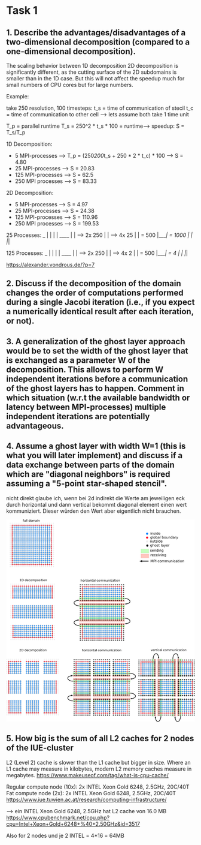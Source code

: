 # Task 1

## 1. Describe the advantages/disadvantages of a two-dimensional decomposition (compared to a one-dimensional decomposition).

The scaling behavior between 1D decomposition 2D decomposition is significantly different, as the cutting surface of the 2D subdomains is smaller than in the 1D case. But this will not affect the speedup much for small numbers of CPU cores but for large numbers. 

Example: 

take 250 resolution, 100 timesteps: 
t_s = time of communication of stecil
t_c = time of communication to other cell 
--> lets assume both take 1 time unit

T_p = parallel runtime 
T_s = 250^2 * t_s * 100 = runtime--> speedup: S = T_s/T_p 

1D Decomposition:
- 5 MPI-processes --> T_p = (250*200*t_s + 250 * 2 * t_c) * 100 --> S = 4.80
- 25 MPI-processes --> S = 20.83
- 125 MPI-processes --> S = 62.5
- 250 MPI processes --> S = 83.33

2D Decomposition:
- 5 MPI-processes --> S = 4.97
- 25 MPI-processes --> S = 24.38
- 125 MPI-processes --> S = 110.96
- 250 MPI processes --> S = 199.53

25 Processes:
 _
| | 
| |                       ____
| |   --> 2x 250         |    |  --> 4x 25
| |       = 500          |____|      = 1000
| |
|_|

125 Processes:
 _
| | 
| |                       ____
| |  --> 2x 250          |    |  --> 4x 2 
| |      = 500           |____|      = 4
| |
|_|

https://alexander.vondrous.de/?p=7

## 2. Discuss if the decomposition of the domain changes the order of computations performed during a single Jacobi iteration (i.e., if you expect a numerically identical result after each iteration, or not).



## 3. A generalization of the ghost layer approach would be to set the width of the ghost layer that is exchanged as a parameter W of the decomposition. This allows to perform W independent iterations before a communication of the ghost layers has to happen. Comment in which situation (w.r.t the available bandwidth or latency between MPI-processes) multiple independent iterations are potentially advantageous.



## 4. Assume a ghost layer with width W=1 (this is what you will later implement) and discuss if a data exchange between parts of the domain which are "diagonal neighbors" is required assuming a "5-point star-shaped stencil".

nicht direkt glaube ich, wenn bei 2d indirekt die Werte am jeweiligen eck durch horizontal und dann vertical bekommt diagonal element einen wert kommuniziert. Dieser würden den Wert aber eigentlich nicht brauchen. 

![](task_description/images/unitsquare_decomposition_1D_2D.png) 

## 5. How big is the sum of all L2 caches for 2 nodes of the IUE-cluster 

L2 (Level 2) cache is slower than the L1 cache but bigger in size. Where an L1 cache may measure in kilobytes, modern L2 memory caches measure in megabytes.
https://www.makeuseof.com/tag/what-is-cpu-cache/

Regular compute node (10x): 
2x INTEL Xeon Gold 6248, 2.5GHz, 20C/40T
Fat compute node (2x): 
2x INTEL Xeon Gold 6248, 2.5GHz, 20C/40T
https://www.iue.tuwien.ac.at/research/computing-infrastructure/

--> ein INTEL Xeon Gold 6248, 2.5GHz hat L2 cache von 16.0 MB
https://www.cpubenchmark.net/cpu.php?cpu=Intel+Xeon+Gold+6248+%40+2.50GHz&id=3517

Also for 2 nodes und je 2 INTEL = 4*16 = 64MB